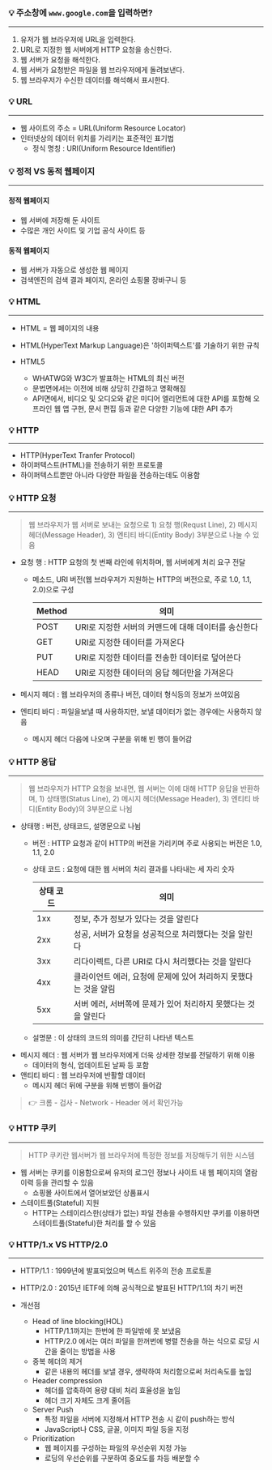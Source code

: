 ### 💡 주소창에 `www.google.com`을 입력하면?
---
1. 유저가 웹 브라우저에 URL을 입력한다.
2. URL로 지정한 웹 서버에게 HTTP 요청을 송신한다.
3. 웹 서버가 요청을 해석한다.
4. 웹 서버가 요청받은 파일을 웹 브라우저에게 돌려보낸다.
5. 웹 브라우저가 수신한 데이터를 해석해서 표시한다.

### 💡 URL
---
- 웹 사이트의 주소 = URL(Uniform Resource Locator)
- 인터넷상의 데이터 위치를 가리키는 표준적인 표기법
  - 정식 명칭 : URI(Uniform Resource Identifier)

### 💡 정적 VS 동적 웹페이지
---
#### 정적 웹페이지
- 웹 서버에 저장해 둔 사이트
- 수많은 개인 사이트 및 기업 공식 사이트 등
#### 동적 웹페이지
- 웹 서버가 자동으로 생성한 웹 페이지
- 검색엔진의 검색 결과  페이지, 온라인 쇼핑몰 장바구니 등

### 💡 HTML
---
- HTML = 웹 페이지의 내용
- HTML(HyperText Markup Language)은 '하이퍼텍스트'를 기술하기 위한 규칙

- HTML5
  - WHATWG와 W3C가 발표하는 HTML의 최신 버전
  - 문법면에서는 이전에 비해 상당히 간결하고 명확해짐
  - API면에서, 비디오 및 오디오와 같은 미디어 엘리먼트에 대한 API를 포함해 오프라인 웹 앱 구현, 문서 편집 등과 같은 다양한 기능에 대한 API 추가

### 💡 HTTP
---
- HTTP(HyperText Tranfer Protocol)
- 하이퍼텍스트(HTML)을 전송하기 위한 프로토콜
- 하이퍼텍스트뿐만 아니라 다양한 파일을 전송하는데도 이용함

### 💡 HTTP 요청
---
> 웹 브라우저가 웹 서버로 보내는 요청으로 1) 요청 행(Requst Line), 2) 메시지 헤더(Message Header), 3) 엔티티 바디(Entity Body) 3부분으로 나눌 수 있음
- 요청 행 : HTTP 요청의 첫 번째 라인에 위치하며, 웹 서버에게 처리 요구 전달
  - 메소드, URI 버전(웹 브라우저가 지원하는 HTTP의 버전으로, 주로 1.0, 1.1, 2.0)으로 구성

    | **Method** | **의미** |
    | --- | --- |
    | POST | URI로 지정한 서버의 커맨드에 대해 데이터를 송신한다 |
    | GET |URI로 지정한 데이터를 가져온다 |
    | PUT | URI로 지정한 데이터를 전송한 데이터로 덮어쓴다 |
    | HEAD | URI로 지정한 데이터의 응답 헤더만을 가져온다 |

- 메시지 헤더 : 웹 브라우저의 종류나 버전, 데이터 형식등의 정보가 쓰여있음
- 엔티티 바디 : 파일을보낼 때 사용하지만, 보낼 데이터가 없는 경우에는 사용하지 않음
  - 메시지 헤더 다음에 나오며 구분을 위해 빈 행이 들어감

### 💡 HTTP 응답
---
> 웹 브라우저가 HTTP 요청을 보내면, 웹 서버는 이에 대해 HTTP 응답을 반환하며, 1) 상태행(Status Line), 2) 메시지 헤더(Message Header), 3) 엔티티 바디(Entity Body)의 3부분으로 나뉨
- 상태행 : 버전, 상태코드, 설명문으로 나뉨
  - 버전 : HTTP 요청과 같이 HTTP의 버전을 가리키며 주로 사용되는 버전은 1.0, 1.1, 2.0
  - 상태 코드 : 요청에 대한 웹 서버의 처리 결과를 나타내는 세 자리 숫자
    
    | **상태 코드** | **의미** |
    | --- | --- |
    | 1xx | 정보, 추가 정보가 있다는 것을 알린다 |
    | 2xx | 성공, 서버가 요청을 성공적으로 처리했다는 것을 알린다 |
    | 3xx | 리다이렉트, 다른 URI로 다시 처리했다는 것을 알린다 |
    | 4xx | 클라이언트 에러, 요청에 문제에 있어 처리하지 못했다는 것을 알림 |
    | 5xx | 서버 에러, 서버쪽에 문제가 있어 처리하지 못했다는 것을 알린다 |
    
  - 설명문 : 이 상태의 코드의 의미를 간단히 나타낸 텍스트  
- 메시지 헤더 : 웹 서버가 웹 브라우저에게 더욱 상세한 정보를 전달하기 위해 이용
  - 데이터의 형식, 업데이트된 날짜 등 포함
- 앤티티 바디 : 웹 브라우저에 반활할 데이터
  - 메시지 헤더 뒤에 구분을 위해 빈행이 들어감 

> 👉 크롬 - 검사 - Network - Header 에서 확인가능


### 💡 HTTP 쿠키
---
> HTTP 쿠키란 웹서버가 웹 브라우저에 특정한 정보를 저장해두기 위한 시스템
- 웹 서버는 쿠키를 이용함으로써 유저의 로그인 정보나 사이트 내 웹 페이지의 열람 이력 등을 관리할 수 있음
  - 쇼핑몰 사이트에서 열어보았던 상품표시
- 스테이트풀(Stateful) 지원
  - HTTP는 스테이리스한(상태가 없는) 파일 전송을 수행하지만 쿠키를 이용하면 스테이트풀(Stateful)한 처리를 할 수 있음

### 💡 HTTP/1.x VS HTTP/2.0 
---
- HTTP/1.1 : 1999년에 발표되었으며 텍스트 위주의 전송 프로토콜
- HTTP/2.0 : 2015년 IETF에 의해 공식적으로 발표된 HTTP/1.1의 차기 버전

- 개선점
  - Head of line blocking(HOL)
    - HTTP/1.1까지는 한번에 한 파일밖에 못 보냈음
    - HTTP/2.0 에서는 여러 파일을 한꺼번에 병렬 전송을 하는 식으로 로딩 시간을 줄이는 방법을 사용
  - 중복 헤더의 제거
    - 같은 내용의 헤더를 보낼 경우, 생략하여 처리함으로써 처리속도를 높임
  - Header compression
    - 헤더를 압축하여 용량 대비 처리 효율성을 높임
    - 헤더 크기 자체도 크게 줄어듬
  - Server Push
    - 특정 파일을 서버에 지정해서 HTTP 전송 시 같이 push하는 방식
    - JavaScript나 CSS, 글꼴, 이미지 파일 등을 지정
  - Prioritization
    - 웹 페이지를 구성하는 파일의 우선순위 지정 가능
    - 로딩의 우선순위를 구분하여 중요도를 차등 배분할 수 
